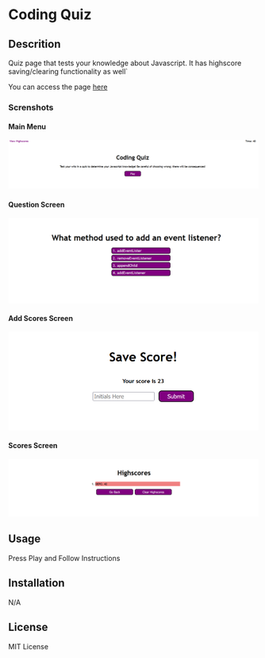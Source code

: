 # Coding Quiz

## Descrition
Quiz page that tests your knowledge about Javascript. It has highscore saving/clearing functionality as well`

You can access the page [here](https://davidpeguero.github.io/Coding-Quiz/)

### Screnshots

#### Main Menu
![](./assets/images/quiz-main.png)

#### Question Screen
![](./assets/images/quiz-question.png)

#### Add Scores Screen
![](./assets/images/quiz-initials.png)

#### Scores Screen
![](./assets/images/quiz-scores.png)

## Usage

Press Play and Follow Instructions 

## Installation 
N/A

## License
MIT License
